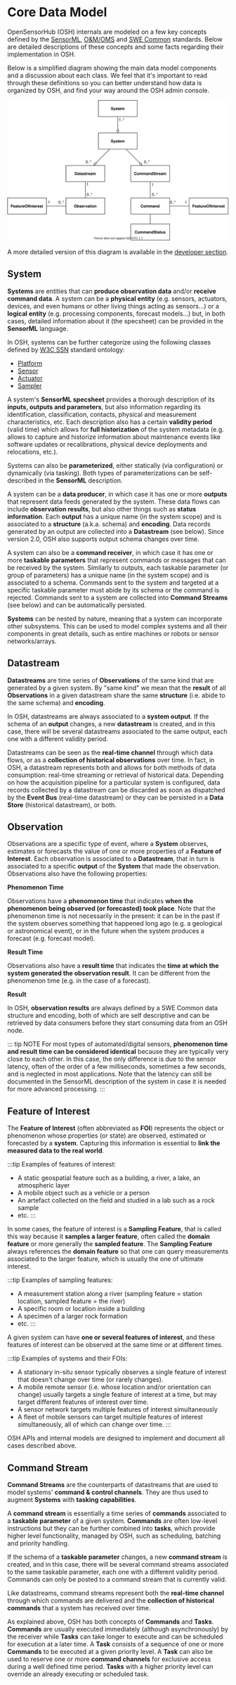 # Core Data Model

OpenSensorHub (OSH) internals are modeled on a few key concepts defined by the [SensorML](http://www.opengeospatial.org/standards/sensorml), [O&M/OMS](http://www.opengeospatial.org/standards/om) and [SWE Common](https://www.ogc.org/standards/swecommon) standards. Below are detailed descriptions of these concepts and some facts regarding their implementation in OSH.

Below is a simplified diagram showing the main data model components and a discussion about each class. We feel that it's important to read through these definitions so you can better understand how data is organized by OSH, and find your way around the OSH admin console.

![Data Model Diagram](./data-model-simplified.svg)
<br/>

A more detailed version of this diagram is available in the [developer section](../../dev/concepts#data-model).


## System

**Systems** are entities that can **produce observation data** and/or **receive command data**. A system can be a **physical entity** (e.g. sensors, actuators, devices, and even humans or other living things acting as sensors...) or a **logical entity** (e.g. processing components, forecast models...) but, in both cases, detailed information about it (the specsheet) can be provided in the **SensorML** language.

In OSH, systems can be further categorize using the following classes defined by [W3C SSN](https://www.w3.org/TR/vocab-ssn/) standard ontology:

- [Platform](https://www.w3.org/TR/vocab-ssn/#SOSAPlatform)
- [Sensor](https://www.w3.org/TR/vocab-ssn/#SOSASensor)
- [Actuator](https://www.w3.org/TR/vocab-ssn/#SOSAActuator)
- [Sampler](https://www.w3.org/TR/vocab-ssn/#SOSASampler)

A system's **SensorML specsheet** provides a thorough description of its **inputs, outputs and parameters**, but also information regarding its identification, classification, contacts, physical and measurement characteristics, etc. Each description also has a certain **validity period** (valid time) which allows for **full historization** of the system metadata (e.g. allows to capture and historize information about maintenance events like software updates or recalibrations, physical device deployments and relocations, etc.).

Systems can also be **parameterized**, either statically (via configuration) or dynamically (via tasking). Both types of parameterizations can be self-described in the **SensorML** description.

A system can be a **data producer**, in which case it has one or more **outputs** that represent data feeds generated by the system. These data flows can include **observation results**, but also other things such as **status information**. Each **output** has a unique name (in the system scope) and is associated to a **structure** (a.k.a. schema) and **encoding**. Data records generated by an output are collected into a **Datastream** (see below). Since version 2.0, OSH also supports output schema changes over time.

A system can also be a **command receiver**, in which case it has one or more **taskable parameters** that represent commands or messages that can be received by the system. Similarly to outputs, each taskable parameter (or group of parameters) has a unique name (in the system scope) and is associated to a schema. Commands sent to the system and targeted at a specific taskable parameter must abide by its schema or the command is rejected. Commands sent to a system are collected into **Command Streams** (see below) and can be automatically persisted.

**Systems** can be nested by nature, meaning that a system can incorporate other subsystems. This can be used to model complex systems and all their components in great details, such as entire machines or robots or sensor networks/arrays.


## Datastream

**Datastreams** are time series of **Observations** of the same kind that are generated by a given system. By "same kind" we mean that the **result** of all **Observations** in a given datastream share the same **structure** (i.e. abide to the same schema) and **encoding**.

In OSH, datastreams are always associated to a **system output**. If the schema of an **output** changes, a new **datastream** is created, and in this case, there will be several datastreams associated to the same output, each one with a different validity period.

Datastreams can be seen as the **real-time channel** through which data flows, or as a **collection of historical observations** over time. In fact, in OSH, a datastream represents both and allows for both methods of data consumption: real-time streaming or retrieval of historical data. Depending on how the acquisition pipeline for a particular system is configured, data records collected by a datastream can be discarded as soon as dispatched by the **Event Bus** (real-time datastream) or they can be persisted in a **Data Store** (historical datastream), or both.


## Observation

Observations are a specific type of event, where a **System** observes, estimates or forecasts the value of one or more properties of a **Feature of Interest**. Each observation is associated to a **Datastream**, that in turn is associated to a specific **output** of the **System** that made the observation. Observations also have the following properties:

**Phenomenon Time**

Observations have a **phenomenon time** that indicates **when the phenomenon being observed (or forecasted) took place**. Note that the phenomenon time is not necessarily in the present: it can be in the past if the system observes something that happened long ago (e.g. a geological or astronomical event), or in the future when the system produces a forecast (e.g. forecast model).

**Result Time**

Observations also have a **result time** that indicates the **time at which the system generated the observation result**. It can be different from the phenomenon time (e.g. in the case of a forecast).

**Result**

In OSH, **observation results** are always defined by a SWE Common data structure and encoding, both of which are self descriptive and can be retrieved by data consumers before they start consuming data from an OSH node. 

::: tip NOTE
For most types of automated/digital sensors, **phenomenon time and result time can be considered identical** because they are typically very close to each other. In this case, the only difference is due to the sensor latency, often of the order of a few milliseconds, sometimes a few seconds, and is neglected in most applications. Note that the latency can still be documented in the SensorML description of the system in case it is needed for more advanced processing.
:::


## Feature of Interest

The **Feature of Interest** (often abbreviated as **FOI**) represents the object or phenomenon whose properties (or state) are observed, estimated or forecasted by a **system**. Capturing this information is essential to **link the measured data to the real world**.

:::tip Examples of features of interest:
  - A static geospatial feature such as a building, a river, a lake, an atmospheric layer
  - A mobile object such as a vehicle or a person
  - An artefact collected on the field and studied in a lab such as a rock sample
  - etc.
:::

In some cases, the feature of interest is a **Sampling Feature**, that is called this way because it **samples a larger feature**, often called the **domain feature** or more generally the **sampled feature**. The **Sampling Feature** always references the **domain feature** so that one can query measurements associated to the larger feature, which is usually the one of ultimate interest.

:::tip Examples of sampling features:
  - A measurement station along a river (sampling feature = station location, sampled feature = the river)
  - A specific room or location inside a building
  - A specimen of a larger rock formation
  - etc.
:::

A given system can have **one or several features of interest**, and these features of interest can be observed at the same time or at different times.

:::tip Examples of systems and their FOIs:
  - A stationary in-situ sensor typically observes a single feature of interest that doesn't change over time (or rarely changes).
  - A mobile remote sensor (i.e. whose location and/or orientation can change) usually targets a single feature of interest at a time, but may target different features of interest over time. 
  - A sensor network targets multiple features of interest simultaneously
  - A fleet of mobile sensors can target multiple features of interest simultaneously, all of which can change over time.
:::

OSH APIs and internal models are designed to implement and document all cases described above.


## Command Stream

**Command Streams** are the counterparts of datastreams that are used to model systems' **command & control channels**. They are thus used to augment **Systems** with **tasking capabilities**.

A **command stream** is essentially a time series of **commands** associated to a **taskable parameter** of a given system. **Commands** are often low-level instructions but they can be further combined into **tasks**, which provide higher level functionality, managed by OSH, such as scheduling, batching and priority handling.

If the schema of a **taskable parameter** changes, a new **command stream** is created, and in this case, there will be several command streams associated to the same taskable parameter, each one with a different validity period. Commands can only be posted to a command stream that is currently valid.

Like datastreams, command streams represent both the **real-time channel** through which commands are delivered and the **collection of historical commands** that a system has received over time.

As explained above, OSH has both concepts of **Commands** and **Tasks**. **Commands** are usually executed immediately (although asynchronously) by the receiver while **Tasks** can take longer to execute and can be scheduled for execution at a later time. A **Task** consists of a sequence of one or more **Commands** to be executed at a given priority level. A **Task** can also be used to reserve one or more **command channels** for exclusive access during a well defined time period. **Tasks** with a higher priority level can override an already executing or scheduled task.



